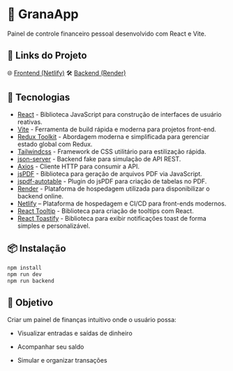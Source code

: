 # 💸 GranaApp

Painel de controle financeiro pessoal desenvolvido com React e Vite.

## 🔗 Links do Projeto

🌐 [Frontend (Netlify)](https://granaapp.netlify.app/)
🛠️ [Backend (Render)](https://granaapp.onrender.com/)

## 🚀 Tecnologias

- [React](https://reactjs.org/) - Biblioteca JavaScript para construção de interfaces de usuário reativas.
- [Vite](https://vitejs.dev/) - Ferramenta de build rápida e moderna para projetos front-end.
- [Redux Toolkit](https://redux-toolkit.js.org/) - Abordagem moderna e simplificada para gerenciar estado global com Redux.
- [Tailwindcss](https://tailwindcss.com/) - Framework de CSS utilitário para estilização rápida.
- [json-server](https://github.com/typicode/json-server) - Backend fake para simulação de API REST.
- [Axios](https://axios-http.com/) - Cliente HTTP para consumir a API.
- [jsPDF](https://github.com/parallax/jsPDF) - Biblioteca para geração de arquivos PDF via JavaScript.
- [jspdf-autotable](https://github.com/simonbengtsson/jsPDF-AutoTable) - Plugin do jsPDF para criação de tabelas no PDF.
- [Render](https://render.com/) - Plataforma de hospedagem utilizada para disponibilizar o backend online.
- [Netlify](https://www.netlify.com) – Plataforma de hospedagem e CI/CD para front-ends modernos.
- [React Tooltip](https://www.npmjs.com/package/react-tooltip) - Biblioteca para criação de tooltips com React.
- [React Toastify](https://fkhadra.github.io/react-toastify/) - Biblioteca para exibir notificações toast de forma simples e personalizável.


## 📦 Instalação

```bash
npm install
npm run dev
npm run backend 
```

## 📌 Objetivo

Criar um painel de finanças intuitivo onde o usuário possa:

- Visualizar entradas e saídas de dinheiro

- Acompanhar seu saldo

- Simular e organizar transações
